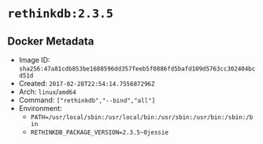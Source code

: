 # `rethinkdb:2.3.5`

## Docker Metadata

- Image ID: `sha256:47a81cdb853be1688596dd357feeb5f0886fd5bafd109d5763cc302404bcd51d`
- Created: `2017-02-28T22:54:14.755687296Z`
- Arch: `linux`/`amd64`
- Command: `["rethinkdb","--bind","all"]`
- Environment:
  - `PATH=/usr/local/sbin:/usr/local/bin:/usr/sbin:/usr/bin:/sbin:/bin`
  - `RETHINKDB_PACKAGE_VERSION=2.3.5~0jessie`
